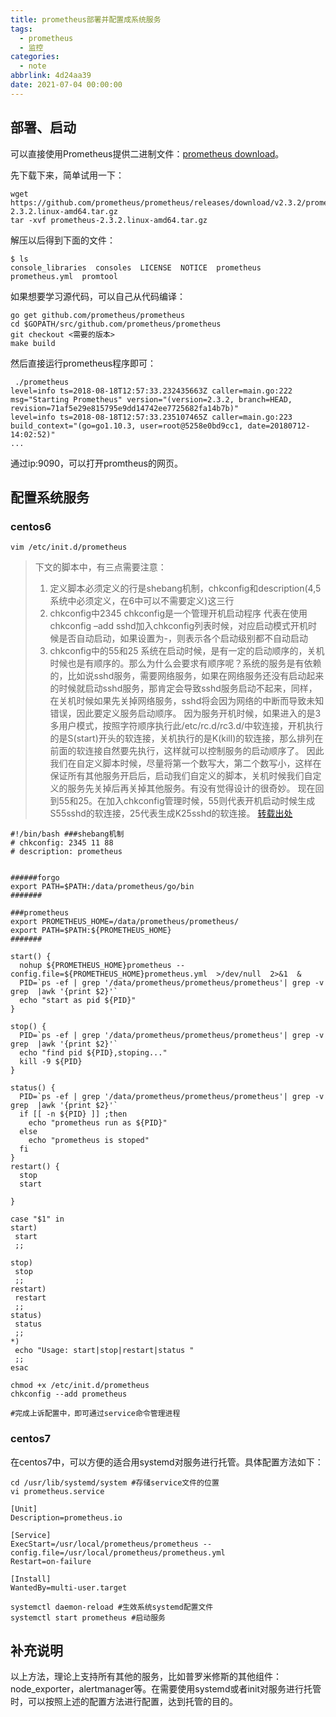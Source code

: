 ```yaml
---
title: prometheus部署并配置成系统服务
tags:
  - prometheus
  - 监控
categories:
  - note
abbrlink: 4d24aa39
date: 2021-07-04 00:00:00
---
```



## 部署、启动

可以直接使用Prometheus提供二进制文件：[prometheus download](https://prometheus.io/download/)。

先下载下来，简单试用一下：

```
wget https://github.com/prometheus/prometheus/releases/download/v2.3.2/prometheus-2.3.2.linux-amd64.tar.gz
tar -xvf prometheus-2.3.2.linux-amd64.tar.gz
```
<!--more-->
解压以后得到下面的文件：

```
$ ls
console_libraries  consoles  LICENSE  NOTICE  prometheus  prometheus.yml  promtool
```

如果想要学习源代码，可以自己从代码编译：

```
go get github.com/prometheus/prometheus
cd $GOPATH/src/github.com/prometheus/prometheus
git checkout <需要的版本>
make build
```

然后直接运行prometheus程序即可：

```
 ./prometheus
level=info ts=2018-08-18T12:57:33.232435663Z caller=main.go:222 msg="Starting Prometheus" version="(version=2.3.2, branch=HEAD, revision=71af5e29e815795e9dd14742ee7725682fa14b7b)"
level=info ts=2018-08-18T12:57:33.235107465Z caller=main.go:223 build_context="(go=go1.10.3, user=root@5258e0bd9cc1, date=20180712-14:02:52)"
...
```

通过ip:9090，可以打开promtheus的网页。

## 配置系统服务

### centos6

```shell
vim /etc/init.d/prometheus
```

> 下文的脚本中，有三点需要注意：
> 1. 定义脚本必须定义的行是shebang机制，chkconfig和description(4,5系统中必须定义，在6中可以不需要定义)这三行
> 2. chkconfig中2345
chkconfig是一个管理开机启动程序
代表在使用chkconfig –add sshd加入chkconfig列表时候，对应启动模式开机时候是否自动启动，如果设置为-，则表示各个启动级别都不自动启动
> 3. chkconfig中的55和25
系统在启动时候，是有一定的启动顺序的，关机时候也是有顺序的。那么为什么会要求有顺序呢？系统的服务是有依赖的，比如说sshd服务，需要网络服务，如果在网络服务还没有启动起来的时候就启动sshd服务，那肯定会导致sshd服务启动不起来，同样，在关机时候如果先关掉网络服务，sshd将会因为网络的中断而导致未知错误，因此要定义服务启动顺序。
因为服务开机时候，如果进入的是3多用户模式，按照字符顺序执行此/etc/rc.d/rc3.d/中软连接，开机执行的是S(start)开头的软连接，关机执行的是K(kill)的软连接，那么排列在前面的软连接自然要先执行，这样就可以控制服务的启动顺序了。
因此我们在自定义脚本时候，尽量将第一个数写大，第二个数写小，这样在保证所有其他服务开启后，启动我们自定义的脚本，关机时候我们自定义的服务先关掉后再关掉其他服务。有没有觉得设计的很奇妙。
现在回到55和25。在加入chkconfig管理时候，55则代表开机启动时候生成S55sshd的软连接，25代表生成K25sshd的软连接。 [转载出处](https://blog.csdn.net/qq_27754983/java/article/details/74520077)

```shell
#!/bin/bash ###shebang机制
# chkconfig: 2345 11 88
# description: prometheus


######forgo
export PATH=$PATH:/data/prometheus/go/bin
#######

###prometheus
export PROMETHEUS_HOME=/data/prometheus/prometheus/
export PATH=$PATH:${PROMETHEUS_HOME}
#######

start() {
  nohup ${PROMETHEUS_HOME}prometheus --config.file=${PROMETHEUS_HOME}prometheus.yml  >/dev/null  2>&1  &
  PID=`ps -ef | grep '/data/prometheus/prometheus/prometheus'| grep -v grep  |awk '{print $2}'`
  echo "start as pid ${PID}"
}

stop() {
  PID=`ps -ef | grep '/data/prometheus/prometheus/prometheus'| grep -v grep  |awk '{print $2}'`
  echo "find pid ${PID},stoping..."
  kill -9 ${PID}
}

status() {
  PID=`ps -ef | grep '/data/prometheus/prometheus/prometheus'| grep -v grep  |awk '{print $2}'`
  if [[ -n ${PID} ]] ;then
    echo "prometheus run as ${PID}"
  else
    echo "prometheus is stoped"
  fi
}
restart() {
  stop
  start

}

case "$1" in
start)
 start
 ;;

stop)
 stop
 ;;
restart)
 restart
 ;;
status)
 status
 ;;
*)
 echo "Usage: start|stop|restart|status "
 ;;
esac
```
```shell
chmod +x /etc/init.d/prometheus
chkconfig --add prometheus

#完成上诉配置中，即可通过service命令管理进程	
```



### centos7

在centos7中，可以方便的适合用systemd对服务进行托管。具体配置方法如下：

```shell
cd /usr/lib/systemd/system #存储service文件的位置
vi prometheus.service
```

```
[Unit]
Description=prometheus.io

[Service]
ExecStart=/usr/local/prometheus/prometheus --config.file=/usr/local/prometheus/prometheus.yml
Restart=on-failure

[Install]
WantedBy=multi-user.target
```
```shell
systemctl daemon-reload #生效系统systemd配置文件
systemctl start prometheus #启动服务
```

## 补充说明

以上方法，理论上支持所有其他的服务，比如普罗米修斯的其他组件：node_exporter，alertmanager等。在需要使用systemd或者init对服务进行托管时，可以按照上述的配置方法进行配置，达到托管的目的。

